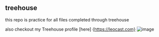 ## treehouse

this repo is practice for all files completed through treehouse

also checkout my Treehouse profile [here] {https://leocast.com}
![image](https://cloud.githubusercontent.com/assets/5740484/15097723/f8cdf734-14f2-11e6-8507-2d15028429be.png)
